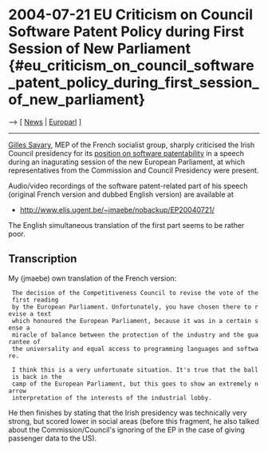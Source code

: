 # 2004-07-21 EU Criticism on Council Software Patent Policy during First Session of New Parliament {#eu_criticism_on_council_software_patent_policy_during_first_session_of_new_parliament}

\--\> \[ [ News](SwpatcninoEn "wikilink") \| [
Europarl](SwpateuroparlEn "wikilink") \]

------------------------------------------------------------------------

[ Gilles Savary](GillesSavaryFr "wikilink"), MEP of the French socialist
group, sharply criticised the Irish Council presidency for its [
position on software patentability](Cons040518En "wikilink") in a speech
during an inagurating session of the new European Parliament, at which
representatives from the Commission and Council Presidency were present.

Audio/video recordings of the software patent-related part of his speech
(original French version and dubbed English version) are available at

-   <http://www.elis.ugent.be/~jmaebe/nobackup/EP20040721/>

The English simultaneous translation of the first part seems to be
rather poor.

## Transcription

My (jmaebe) own translation of the French version:

` The decision of the Competitiveness Council to revise the vote of the first reading`\
` by the European Parliament. Unfortunately, you have chosen there to revise a text`\
` which honoured the European Parliament, because it was in a certain sense a`\
` miracle of balance between the protection of the industry and the guarantee of`\
` the universality and equal access to programming languages and software.`

` I think this is a very unfortunate situation. It's true that the ball is back in the`\
` camp of the European Parliament, but this goes to show an extremely narrow`\
` interpretation of the interests of the industrial lobby.`

He then finishes by stating that the Irish presidency was technically
very strong, but scored lower in social areas (before this fragment, he
also talked about the Commission/Council\'s ignoring of the EP in the
case of giving passenger data to the US).
